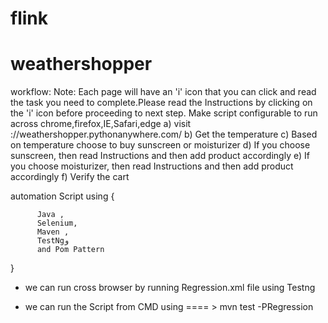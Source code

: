 # flink
# weathershopper

workflow:
Note: Each page will have an 'i' icon that you can click and read the task you need to
complete.Please read the Instructions by clicking on the 'i' icon before proceeding to next step.
Make script configurable to run across chrome,firefox,IE,Safari,edge
a) visit ://weathershopper.pythonanywhere.com/
b) Get the temperature
c) Based on temperature choose to buy sunscreen or moisturizer
d) If you choose sunscreen, then read Instructions and then add product accordingly
e) If you choose moisturizer, then read Instructions and then add product accordingly
f) Verify the cart

  automation Script using {
      
          Java ,
          Selenium,
          Maven , 
          TestNgو
          and Pom Pattern 


  } 
  * we can run cross browser  by running Regression.xml file using Testng

   * we can run the Script from CMD using ==== >  mvn test -PRegression


